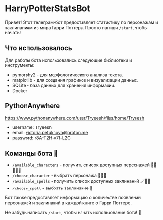 # HarryPotterStatsBot

Привет! Этот телеграм-бот предоставляет статистику по персонажам и заклинаниям из мира Гарри Поттера. Просто напиши `/start`, чтобы начать!

## Что использовалось

Для работы бота использовались следующие библиотеки и инструменты:

- pymorphy2 - для морфологического анализа текста.
- matplotlib - для создания графиков и визуализации данных.
- SQLite - база данных для хранения информации.
- Docker

## PythonAnywhere
https://www.pythonanywhere.com/user/Tryeesh/files/home/Tryeesh
- username: Tryeesh
- email: victoria.petukhova@proton.me
- password: r8A-T2H-v7f-L2C

## Команды бота 🤔

- `/available_characters` - получить список доступных персонажей 🧌🧙🧙🏻‍♂️
- `/choose_character` - выбрать персонажа 🧝🏻‍♀️
- `/available_spells` - получить список доступных заклинаний 🪄🔮✨
- `/choose_spell` - выбрать заклинание 🌟

Бот также предоставляет информацию о количестве появлений персонажей и заклинаний в каждой книге о Гарри Поттере.

Не забудь написать `/start`, чтобы начать использование бота! 🚀
